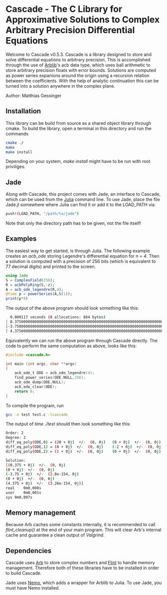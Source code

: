 # Cascade - The C Library for Approximative Solutions to Complex Arbitrary Precision Differential Equations

Welcome to Cascade v0.5.3.
Cascade is a library designed to store and solve differential equations to arbitrary precision. This is accomplished through the use of [Arblib](https://arblib.org)'s acb data type, which uses ball arithmetic to store arbitrary precision floats with error bounds. Solutions are computed as power series expanions around the origin using a recursion relation between the coefficients. With the help of analytic continuation this can be turned into a solution anywhere in the complex plane.

Author: Matthias Gessinger

## Installation

This library can be build from source as a shared object library through cmake. To build the library, open a terminal in this directory and run the commands

```bash
cmake ./
make
make install
```
Depending on your system, *make install* might have to be run with root priviliges.

## Jade

Along with Cascade, this project comes with Jade, an interface to Cascade, which can be used from the [Julia](https://julialang.org) command line. To use Jade, place the file Jade.jl somewhere where Julia can find it or add it to the LOAD_PATH via

```bash
push!(LOAD_PATH, "/path/to/jade")
```
Note that only the directory path has to be given, not the file itself!

## Examples

The easiest way to get started, is through Julia. The following example creates an *acb_ode* storing Legendre's differential equation for *n = 4*. Then a solution is computed with a precision of 256 bits (which is equivalent to 77 decimal digits) and printed to the screen.

```julia
using Jade
S = ComplexField(256);
R = acbPolyRing(S,:z);
A = acb_ode_legendre(R,4);
@time p = powerSeries(A,S(1));
print(p*8)
```
The output of the above program should look something like this:

```bash
  0.000117 seconds (8 allocations: 864 bytes)
[ 0.37500000000000000000000000000000000000000000000000000000000000000000000000000 + i*0, 0 + i*0,
[-3.75000000000000000000000000000000000000000000000000000000000000000000000000000 +/- 1e-81] + i*0, 0 + i*0, 
[ 4.37500000000000000000000000000000000000000000000000000000000000000000000000000 +/- 1e-81] + i*0 ]
```

Equivalently we can run the above program through Cascade directly. The code to perform the same computation as above, looks like this:
```C
#include <cascade.h>

int main (int argc, char **argv)
{
    acb_ode_t ODE = acb_ode_legendre(4);
    find_power_series(ODE,NULL,256);
    acb_ode_dump(ODE,NULL);
    acb_ode_clear(ODE);
    return 0;
}
```

To compile the program, run
```bash
gcc -o test test.c -lcascade
```

The output of *time ./test* should then look something like this:
```bash
Order: 2
Degree: 2
diff_eq_poly(ODE,0) = (20 + 0j)  +/-  (0, 0j)	(0 + 0j)  +/-  (0, 0j)	(0 + 0j)  +/-  (0, 0j)	
diff_eq_poly(ODE,1) = (0 + 0j)  +/-  (0, 0j)	(-2 + 0j)  +/-  (0, 0j)	(0 + 0j)  +/-  (0, 0j)	
diff_eq_poly(ODE,2) = (1 + 0j)  +/-  (0, 0j)	(0 + 0j)  +/-  (0, 0j)	(-1 + 0j)  +/-  (0, 0j)	

Solution:
[(0.375 + 0j)  +/-  (0, 0j)
(0 + 0j)  +/-  (0, 0j)
(-3.75 + 0j)  +/-  (2.8e-154, 0j)
(0 + 0j)  +/-  (0, 0j)
(4.375 + 0j)  +/-  (3.26e-154, 0j)]
real	0m0,008s
user	0m0,001s
sys	0m0,007s
```

## Memory management

Because Arb caches some constants internally, it is recommended to call *flint_cleanup()* at the end of your main program. This will clear Arb's internal cache and guarantee a clean output of *Valgrind*.

## Dependencies

Cascade uses [Arb](https://arblib.org) to store complex numbers and [Flint](http://flintlib.org) to handle memory management. Therefore both of these libraries have to be installed in order to build Cascade.

Jade uses [Nemo](https://nemocas.org), which adds a wrapper for Arblib to Julia. To use Jade, you must have Nemo installed.
